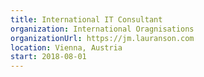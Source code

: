 ```yaml
---
title: International IT Consultant
organization: International Oragnisations
organizationUrl: https://jm.lauranson.com
location: Vienna, Austria
start: 2018-08-01
---
```

